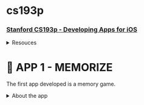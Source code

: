 # cs193p
### [Stanford CS193p - Developing Apps for iOS](https://cs193p.sites.stanford.edu/2023)

<details>
  <summary>Resouces</summary>
  <br />
  <a href="https://docs.swift.org/swift-book/documentation/the-swift-programming-language/thebasics/">Swift Documentation</a>
  <br />
  <br />
</details>

# 📱 APP 1 - MEMORIZE

The first app developed is a memory game.

<details>
  <summary>About the app</summary> 
  - **Language:** 
    - Swift 
  - **Framework:** 
     - SwiftUI 
  - **Architecture:** 
     - MVVM
  
  <br />
  <img src="https://github.com/thiagoeffarias/cs193p/assets/111746997/16533996-c269-4d71-9deb-9853c13624e0" width="250"/>
  <br />
  <br /> 
</details>

